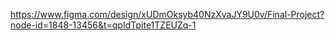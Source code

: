 https://www.figma.com/design/xUDmOksyb40NzXvaJY9U0v/Final-Project?node-id=1848-13456&t=qpIdTpite1TZEUZq-1
